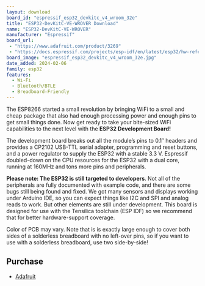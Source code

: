 ```yaml
---
layout: download
board_id: "espressif_esp32_devkitc_v4_wroom_32e"
title: "ESP32-DevKitC-VE-WROVER Download"
name: "ESP32-DevKitC-VE-WROVER"
manufacturer: "Espressif"
board_url:
 - "https://www.adafruit.com/product/3269"
 - "https://docs.espressif.com/projects/esp-idf/en/latest/esp32/hw-reference/esp32/get-started-devkitc.html"
board_image: "espressif_esp32_devkitc_v4_wroom_32e.jpg"
date_added: 2024-02-06
family: esp32
features:
  - Wi-Fi
  - Bluetooth/BTLE
  - Breadboard-Friendly
---
```


The ESP8266 started a small revolution by bringing WiFi to a small and cheap package that also had enough processing power and enough pins to get small things done. Now get ready to take your bite-sized WiFi capabilities to the next level with the **ESP32 Development Board!**

The development board breaks out all the module’s pins to 0.1″ headers and provides a CP2102 USB-TTL serial adapter, programming and reset buttons, and a power regulator to supply the ESP32 with a stable 3.3 V. Espressif doubled-down on the CPU resources for the ESP32 with a dual core, running at 160MHz and tons more pins and peripherals.

**Please note: The ESP32 is still targeted to developers**. Not all of the peripherals are fully documented with example code, and there are some bugs still being found and fixed. We got many sensors and displays working under Arduino IDE, so you can expect things like I2C and SPI and analog reads to work. But other elements are still under development. This board is designed for use with the Tensilica toolchain (ESP IDF) so we recommend that for better hardware-support coverage.

Color of PCB may vary. Note that is is exactly large enough to cover both sides of a solderless breadboard with no left-over pins, so if you want to use with a solderless breadboard, use two side-by-side!

## Purchase

* [Adafruit](https://www.adafruit.com/product/3269)
